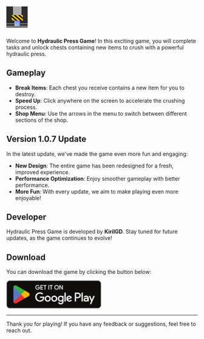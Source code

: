 # ![Hydraulic Press Game](logo.webp)

Welcome to **Hydraulic Press Game**! In this exciting game, you will complete tasks and unlock chests containing new items to crush with a powerful hydraulic press.

## Gameplay
- **Break Items**: Each chest you receive contains a new item for you to destroy.
- **Speed Up**: Click anywhere on the screen to accelerate the crushing process.
- **Shop Menu**: Use the arrows in the menu to switch between different sections of the shop.

## Version 1.0.7 Update
In the latest update, we've made the game even more fun and engaging:
- **New Design**: The entire game has been redesigned for a fresh, improved experience.
- **Performance Optimization**: Enjoy smoother gameplay with better performance.
- **More Fun**: With every update, we aim to make playing even more enjoyable!

## Developer
Hydraulic Press Game is developed by **KirilGD**. Stay tuned for future updates, as the game continues to evolve!

## Download
You can download the game by clicking the button below:

<a href="https://play.google.com/store/apps/details?id=com.kirilgd_hydraulic_press">
    <img src="Google_Play_Store_badge_EN.svg.webp" alt="Get it on Google Play" width="250"/>
</a>

---

Thank you for playing! If you have any feedback or suggestions, feel free to reach out.
